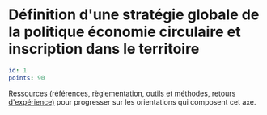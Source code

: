 # Définition d'une stratégie globale de la politique économie circulaire et inscription dans le territoire
```yaml
id: 1
points: 90
```
[Ressources (références, règlementation, outils et méthodes, retours d'expérience)](https://www.optigede.org/sites/default/files/ressources-axe-1-referentiel-economie-circulaire.pdf) pour progresser sur les orientations qui composent cet axe. 

